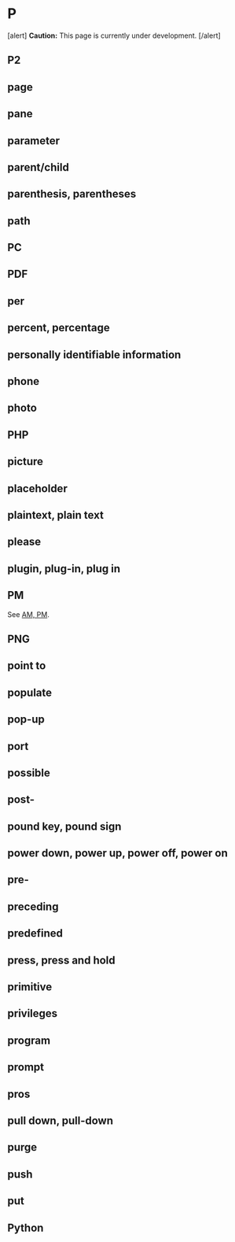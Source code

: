 # P

[alert] **Caution:** This page is currently under development. [/alert]

## P2
## page
## pane
## parameter
## parent/child
## parenthesis, parentheses
## path
## PC
## PDF
## per
## percent, percentage
## personally identifiable information
## phone
## photo
## PHP
## picture
## placeholder
## plaintext, plain text
## please
## plugin, plug-in, plug in
## PM

See [AM, PM]().

## PNG
## point to
## populate
## pop-up
## port
## possible
## post-
## pound key, pound sign
## power down, power up, power off, power on
## pre-
## preceding
## predefined
## press, press and hold
## primitive
## privileges
## program
## prompt
## pros
## pull down, pull-down
## purge
## push
## put
## Python
